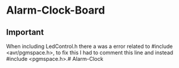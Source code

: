 # Alarm-Clock-Board

## Important
When including LedControl.h there a was a error related to #include <avr/pgmspace.h>,
to fix this I had to comment this line and instead #include <pgmspace.h>.# Alarm-Clock
